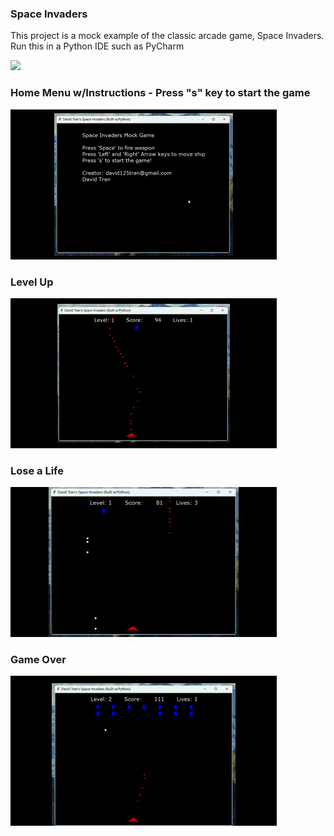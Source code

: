 ### Space Invaders
  
This project is a mock example of the classic arcade game, Space Invaders.  
Run this in a Python IDE such as PyCharm  
  
![](https://github.com/david125tran/space_invaders/blob/main/Space%20Invaders%20GIF.gif)  

### Home Menu w/Instructions - Press "s" key to start the game  
![](https://github.com/david125tran/space_invaders/blob/main/GIFs/StartGame.gif)  
  
### Level Up  
![](https://github.com/david125tran/space_invaders/blob/main/GIFs/LevelUp.gif)
  
### Lose a Life  
![](https://github.com/david125tran/space_invaders/blob/main/GIFs/LoseLife.gif)
  
### Game Over  
![](https://github.com/david125tran/space_invaders/blob/main/GIFs/GameOver.gif)

